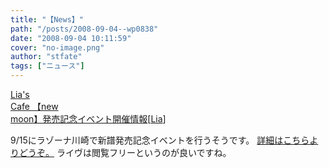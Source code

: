 ```yaml
---
title: "【News】"
path: "/posts/2008-09-04--wp0838"
date: "2008-09-04 10:11:59"
cover: "no-image.png"
author: "stfate"
tags: ["ニュース"]
---
```


<style type="text/css">
<!--
p {white-space: pre-wrap};
-->
</style>

<a class="topics" href="http://blog.lias-cafe.com/" target="_blank">Lia's Cafe 【new moon】発売記念イベント開催情報</a><span class="junre">[<a href="http://www.lias-cafe.com/" target="_blank">Lia</a>]</span>
<div class="news">9/15にラゾーナ川崎で新譜発売記念イベントを行うそうです。
<a href="http://www.lazona-kawasaki.com/info/event.shtml" target="_blank">詳細はこちらよりどうぞ。</a>
ライヴは閲覧フリーというのが良いですね。</div>
